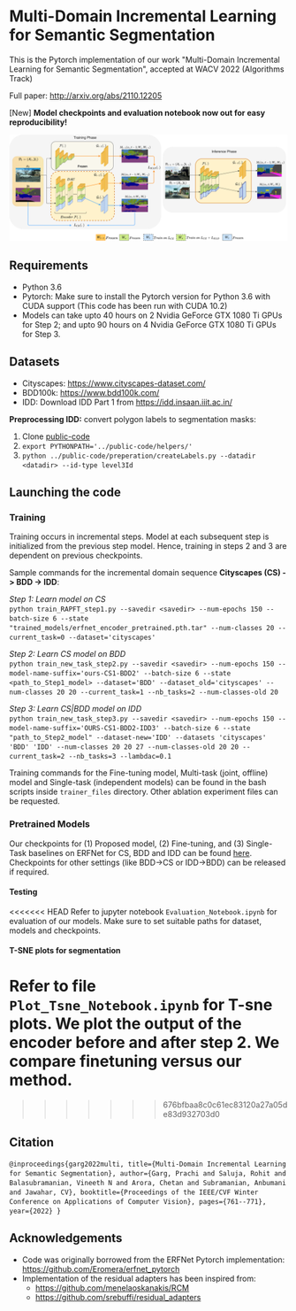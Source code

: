 # Multi-Domain Incremental Learning for Semantic Segmentation
This is the Pytorch implementation of our work "Multi-Domain Incremental Learning for Semantic Segmentation", accepted at WACV 2022 (Algorithms Track)

Full paper: http://arxiv.org/abs/2110.12205

[New] **Model checkpoints and evaluation notebook now out for easy reproducibility!**

![image](final-main-diagram-wacv1.png)

## Requirements

 - Python 3.6
 - Pytorch: Make sure to install the Pytorch version for Python 3.6 with CUDA support (This code has been run with CUDA 10.2)
 - Models can take upto 40 hours on 2 Nvidia GeForce GTX 1080 Ti GPUs for Step 2; and upto 90 hours on 4 Nvidia GeForce GTX 1080 Ti GPUs for Step 3.

## Datasets

 - Cityscapes: https://www.cityscapes-dataset.com/
 - BDD100k: https://www.bdd100k.com/
 - IDD: Download IDD Part 1 from https://idd.insaan.iiit.ac.in/

**Preprocessing IDD:** convert polygon labels to segmentation masks:

1. Clone [public-code](https://github.com/AutoNUE/public-code)
2. `export PYTHONPATH='../public-code/helpers/'`
3. `python ../public-code/preperation/createLabels.py --datadir <datadir> --id-type level3Id`

## Launching the code

### Training
Training occurs in incremental steps. Model at each subsequent step is initialized from the previous step model. Hence, training in steps 2 and 3 are dependent on previous checkpoints.

Sample commands for the incremental domain sequence **Cityscapes (CS) -> BDD -> IDD**:

_Step 1: Learn model on CS_ \
`python train_RAPFT_step1.py --savedir <savedir> --num-epochs 150 --batch-size 6 --state "trained_models/erfnet_encoder_pretrained.pth.tar" --num-classes 20 --current_task=0 --dataset='cityscapes'`

_Step 2: Learn CS model on BDD_ \
`python train_new_task_step2.py --savedir <savedir> --num-epochs 150 --model-name-suffix='ours-CS1-BDD2' --batch-size 6 --state <path_to_Step1_model> --dataset='BDD' --dataset_old='cityscapes' --num-classes 20 20 --current_task=1 --nb_tasks=2 --num-classes-old 20`

_Step 3: Learn CS|BDD model on IDD_ \
`python train_new_task_step3.py --savedir <savedir> --num-epochs 150 --model-name-suffix='OURS-CS1-BDD2-IDD3' --batch-size 6 --state "path_to_Step2_model" --dataset-new='IDD' --datasets 'cityscapes' 'BDD' 'IDD' --num-classes 20 20 27 --num-classes-old 20 20 --current_task=2 --nb_tasks=3 --lambdac=0.1`

Training commands for the Fine-tuning model, Multi-task (joint, offline) model and Single-task (independent models) can be found in the bash scripts inside `trainer_files` directory. Other ablation experiment files can be requested.

### Pretrained Models
Our checkpoints for (1) Proposed model, (2) Fine-tuning, and (3) Single-Task baselines on ERFNet for CS, BDD and IDD can be found [here](https://drive.google.com/drive/folders/1RrWlm4hismw9srbQJ-Q_-cs_dHUwISqq?usp=sharing). Checkpoints for other settings (like BDD->CS or IDD->BDD) can be released if required.

#### Testing
<<<<<<< HEAD
Refer to jupyter notebook `Evaluation_Notebook.ipynb` for evaluation of our models. Make sure to set suitable paths for dataset, models and checkpoints.

#### T-SNE plots for segmentation
Refer to file `Plot_Tsne_Notebook.ipynb` for T-sne plots. We plot the output of the encoder before and after step 2. We compare finetuning versus our method.
=======
<!-- #### Tensorboard use
#### T-SNE plots for segmentation -->
>>>>>>> 676bfbaa8c0c61ec83120a27a05de83d932703d0

## Citation
`@inproceedings{garg2022multi,
  title={Multi-Domain Incremental Learning for Semantic Segmentation},
  author={Garg, Prachi and Saluja, Rohit and Balasubramanian, Vineeth N and Arora, Chetan and Subramanian, Anbumani and Jawahar, CV},
  booktitle={Proceedings of the IEEE/CVF Winter Conference on Applications of Computer Vision},
  pages={761--771},
  year={2022}
}
`

## Acknowledgements
 - Code was originally borrowed from the ERFNet Pytorch implementation: https://github.com/Eromera/erfnet_pytorch
 - Implementation of the residual adapters has been inspired from:
   - https://github.com/menelaoskanakis/RCM
   - https://github.com/srebuffi/residual_adapters
